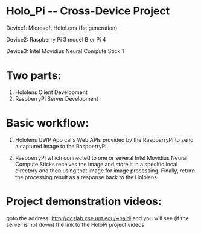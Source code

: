 # Holo_Pi -- Cross-Device Project

Device1:
Microsoft HoloLens (1st generation)

Device2:
Raspberry Pi 3 model B or Pi 4

Device3:
Intel Movidius Neural Compute Stick 1

# Two parts: 
1. Hololens Client Development
2. RaspberryPi Server Development

# Basic workflow:

1. Hololens UWP App calls Web APIs provided by the RaspberryPi to send
a captured image to the RaspberryPi.

2. RaspberryPi which connected to one or several Intel Movidius Neural Compute Sticks
receives the image and store it in a specific local directory and
then using that image for image processing. Finally, return the processing
result as a response back to the Hololens. 

# Project demonstration videos:
goto the address: http://dcslab.cse.unt.edu/~haidi and you will see (if the server is not down) the link to the HoloPi project videos
